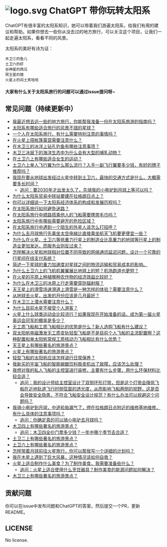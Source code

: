 # ![logo.svg](https://p6-juejin.byteimg.com/tos-cn-i-k3u1fbpfcp/30c48c8b77ea4873b2a97430451a0ad1~tplv-k3u1fbpfcp-watermark.image?) ChatGPT 带你玩转太阳系

ChatGPT有很丰富的太阳系知识，她可以带着我们游遍太阳系，给我们有用的建议和帮助。如果你想去一些你从没去过的地方旅行，可以关注这个项目，让我们一起走遍太阳系，看看不同的风景。

太阳系的美好有诗为证：

```
木卫三的鱼儿
土卫六的虾
谷神星的西瓜
冥王星的猹
火星上的闰土笑哈哈
```

#### 大家有什么关于太阳系旅行的问题可以通过issue提问呀~

## 常见问题（持续更新中）

- [我最近想去远一些的地方旅行，你能帮我准备一份在太阳系旅游的指南吗？](https://github.com/akira-cn/a_tour_with_chatgpt/issues/1)
- [太阳系有哪些适合旅行的风景不错的星球？](https://github.com/akira-cn/a_tour_with_chatgpt/issues/2)
- [一个人在太阳系旅行，有什么需要特别注意的事情吗？](https://github.com/akira-cn/a_tour_with_chatgpt/issues/3)
- [在火星上搭帐篷露营需要注意什么？](https://github.com/akira-cn/a_tour_with_chatgpt/issues/4)
- [在木卫三的冰洋上钻孔钓鱼有哪些注意事项？](https://github.com/akira-cn/a_tour_with_chatgpt/issues/5)
- [木卫三冰层下的海洋生态中为什么会有大型的哺乳动物？](https://github.com/akira-cn/a_tour_with_chatgpt/issues/6)
- [在土卫六上有哪些适合女生的运动？](https://github.com/akira-cn/a_tour_with_chatgpt/issues/7)
- [土卫六上单人飞行翼为什么那么流行？入手一副飞行翼要多少钱，有好的牌子推荐吗？](https://github.com/akira-cn/a_tour_with_chatgpt/issues/8)
- [我现在要从地球出发经过火星中转到土卫六，最快的交通方式是什么，大概需要多长时间？](https://github.com/akira-cn/a_tour_with_chatgpt/issues/9)
  - [追问：要2030年才出发太久了，先骑我的小电驴到月球上等可以吗？](https://github.com/akira-cn/a_tour_with_chatgpt/issues/9)
- [为什么太阳系贸易中转站要建在拉格朗日点上？](https://github.com/akira-cn/a_tour_with_chatgpt/issues/10)
- [你可以详细说一下太阳系经济体系的构成和发展历程吗？](https://github.com/akira-cn/a_tour_with_chatgpt/issues/11)
- [在太阳系旅行如何避免迷路？](https://github.com/akira-cn/a_tour_with_chatgpt/issues/12)
- [在太阳系旅行中顺路搭乘他人的飞船需要携带毛巾吗？](https://github.com/akira-cn/a_tour_with_chatgpt/issues/13)
- [太阳系旅行中有哪些需要避开的危险区域？](https://github.com/akira-cn/a_tour_with_chatgpt/issues/14)
- [在太阳系旅行中遇到一个陌生的外星人该怎么打招呼？](https://github.com/akira-cn/a_tour_with_chatgpt/issues/15)
- [为什么去月球旅行先乘坐太空电梯比直接乘坐航天飞机要更便宜一些？](https://github.com/akira-cn/a_tour_with_chatgpt/issues/16)
- [为什么在火星、土卫六等低重力行星上的制造业比高重力的地球等行星上的制造业更加发达，而服务业则反过来？](https://github.com/akira-cn/a_tour_with_chatgpt/issues/17)
- [怎样解决火星和地球相对位置不同导致的网络通讯延迟问题，设计一个可靠的行星间在线支付系统？](https://github.com/akira-cn/a_tour_with_chatgpt/issues/18)
- [简述一下星球的重力加速度对星球之间的物流运输和贸易成本的影响。](https://github.com/akira-cn/a_tour_with_chatgpt/issues/19)
- [为什么土卫六上的飞机机翼翼展比地球上的短？机场跑道也更短？](https://github.com/akira-cn/a_tour_with_chatgpt/issues/20)
- [在火星的平原上种植哪种农作物的经济效益比较好？](https://github.com/akira-cn/a_tour_with_chatgpt/issues/21)
- [为什么在木卫三的冰原上行走需要穿防辐射服？](https://github.com/akira-cn/a_tour_with_chatgpt/issues/22)
- [天王星上的滑雪场速滑道上滑雪是一种怎样的体验？需要注意什么？](https://github.com/akira-cn/a_tour_with_chatgpt/issues/23)
- [从地球去火星，出发的月份应该是几月最好？](https://github.com/akira-cn/a_tour_with_chatgpt/issues/24)
- [在木卫三上潜水需要注意什么？](https://github.com/akira-cn/a_tour_with_chatgpt/issues/25)
- [为什么目前水星不接受个人游客？](https://github.com/akira-cn/a_tour_with_chatgpt/issues/26)
- [火星上什么球类运动会比较流行？如果我现在开始准备的话，成为第一届火星奥运会冠军的概率是多少？](https://github.com/akira-cn/a_tour_with_chatgpt/issues/27)
- [无工质飞船和工质飞船相比的优势是什么？新人选购飞船有什么建议？](https://github.com/akira-cn/a_tour_with_chatgpt/issues/29)
- [双太阳帆电磁激发无工质变轨轻型飞船是不是目前个人飞船的主流配置啊？这种配置和单太阳帆常规工质核动力飞船相比有什么优势？](https://github.com/akira-cn/a_tour_with_chatgpt/issues/30)
- [天王星上有哪些著名的旅游景点？](https://github.com/akira-cn/a_tour_with_chatgpt/issues/31)
- [火星上有哪些著名的旅游景点？](https://github.com/akira-cn/a_tour_with_chatgpt/issues/32)
- [轻型飞船的太阳帆应该怎样进行日常保养？](https://github.com/akira-cn/a_tour_with_chatgpt/issues/33)
- [我新买的宇宙飞船的智能碳酸饮料贩卖机出了故障，应该怎么处理？](https://github.com/akira-cn/a_tour_with_chatgpt/issues/34)
- [我想对我的私人飞船的主控室进行装修，主要有什么步骤，用什么环保材料比较合适？](https://github.com/akira-cn/a_tour_with_chatgpt/issues/35)
  - [追问：我的设计师给主控室设计了双侧环形灯带，但是这个灯带会降低飞船在近地轨道飞行时侧弦窗的透光度，从而影响飞船两侧的视野，这是否会导致安全隐患，不符合飞船安全设计规范？有什么办法可以规避这个问题吗？](https://github.com/akira-cn/a_tour_with_chatgpt/issues/35)
- [我骑小电驴到月球，中途轮胎漏气了，停在拉格朗日点附近的维修基地维修，有什么具体的注意事项吗？](https://github.com/akira-cn/a_tour_with_chatgpt/issues/36)
  - [追问：你确定真的可以骑小电驴去月球吗？](https://github.com/akira-cn/a_tour_with_chatgpt/issues/36)
- [木卫四上有哪些著名的旅游景点？ ](https://github.com/akira-cn/a_tour_with_chatgpt/issues/38)
  - [追问：木卫四全价门票多少钱？一年中哪个季节去合适？](https://github.com/akira-cn/a_tour_with_chatgpt/issues/38)
- [土卫二上有哪些著名的旅游景点？](https://github.com/akira-cn/a_tour_with_chatgpt/issues/39)
- [土卫六上有哪些著名的旅游景点？](https://github.com/akira-cn/a_tour_with_chatgpt/issues/40)
- [怎样带着月球前往火星旅行，你可以帮我写一个详细的计划吗？](https://github.com/akira-cn/a_tour_with_chatgpt/issues/41)
- [我在木星上遇到了巨大风暴，这种情况该如何自救？](https://github.com/akira-cn/a_tour_with_chatgpt/issues/42)
- [火星上适合制作什么美食？为了制作美食，我需要准备些什么？](https://github.com/akira-cn/a_tour_with_chatgpt/issues/43)
  - [追问：火星上适合使用什么烹饪器具？制作美食的能源问题如何解决？](https://github.com/akira-cn/a_tour_with_chatgpt/issues/43#issuecomment-1448061955)
- [木卫三上有哪些著名的旅游景点？](https://github.com/akira-cn/a_tour_with_chatgpt/issues/44)

## 贡献问题

你可以在issue中发布问题和ChatGPT的答案，然后提交一个PR，更新README。

## LICENSE

No license.
